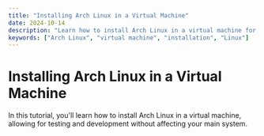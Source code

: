 ```yaml
---
title: "Installing Arch Linux in a Virtual Machine"
date: 2024-10-14
description: "Learn how to install Arch Linux in a virtual machine for testing and development purposes."
keywords: ["Arch Linux", "virtual machine", "installation", "Linux"]
---
```


# Installing Arch Linux in a Virtual Machine

In this tutorial, you'll learn how to install Arch Linux in a virtual machine, allowing for testing and development without affecting your main system.
